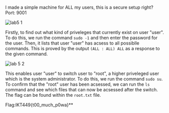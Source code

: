 I made a simple machine for ALL my users, this is a secure setup right? Port: 9001

![lab5 1](https://user-images.githubusercontent.com/46780028/157767743-969b7fc9-eafb-44c4-bd2f-e1a524853bdc.png)

Firstly, to find out what kind of priveleges that currently exist on user "user". To do this, we run the command `sudo -1` and then enter the password for the user. Then, it lists that user "user" has acsess to all possiblle commands. This is proved by the output  `(ALL : ALL) ALL` as a response to the given command.

![lab 5 2](https://user-images.githubusercontent.com/46780028/157767781-90d5a581-5131-4efd-baf5-b866bc06246d.png)

This enables user "user" to switch user to "root", a higher priveleged user which is the system administrator. To do this, we run the command `sudo su`. To confirm that the "root" user has been acsessed, we can run the `ls` command and see which files that can now be acsessed after the switch. The flag can be found within the `root.txt` file. 



Flag:IKT449{t00_much_p0wa}**
